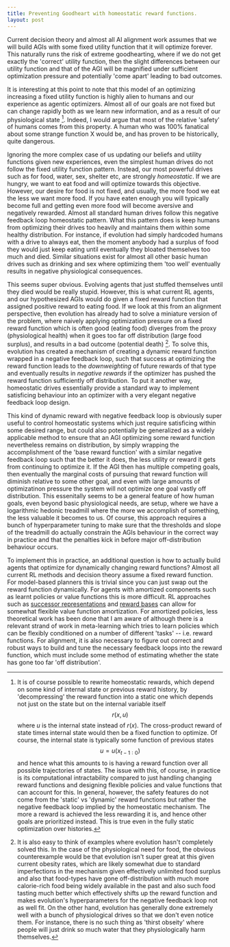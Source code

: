 ```yaml
---
title: Preventing Goodheart with homeostatic reward functions.
layout: post
---
```



Current decision theory and almost all AI alignment work assumes that we will build AGIs with some fixed utility function that it will optimize forever. This naturally runs the risk of extreme goodhearting, where if we do not get exactly the 'correct' utility function, then the slight differences between our utility function and that of the AGI will be magnified under sufficient optimization pressure and potentially 'come apart' leading to bad outcomes. 

It is interesting at this point to note that this model of an optimizing increasing a fixed utility function is highly alien to humans and our experience as agentic optimizers. Almost all of our goals are not fixed but can change rapidly both as we learn new information, and as a result of our physiological state [^1]. Indeed, I would argue that most of the relative 'safety' of humans comes from this property. A human who was 100% fanatical about some strange function X would be, and has proven to be historically, quite dangerous.

Ignoring the more complex case of us updating our beliefs and utility functions given new experiences, even the simplest human drives do not follow the fixed utility function pattern. Instead, our most powerful drives such as for food, water, sex, shelter etc, are strongly *homeostatic*. If we are hungry, we want to eat food and will optimize towards this objective. However, our desire for food is not fixed, and usually, the more food we eat the less we want more food. If you have eaten enough you will typically become full and getting even more food will become aversive and negatively rewarded. Almost all standard human drives follow this negative feedback loop homeostatic pattern. What this pattern does is keep humans from optimizing their drives too heavily and maintains them within some healthy distribution. For instance, if evolution had simply hardcoded humans with a drive to always eat, then the moment anybody had a surplus of food they would just keep eating until eventually they bloated themselves too much and died. Similar situations exist for almost all other basic human drives such as drinking and sex where optimizing them 'too well' eventually results in negative physiological consequences.

This seems super obvious. Evolving agents that just stuffed themselves until they died would be really stupid. However, this is what current RL agents, and our hypothesized AGIs would do given a fixed reward function that assigned positive reward to eating food. If we look at this from an alignment perspective, then evolution has already had to solve a miniature version of the problem, where naively applying optimization pressure on a fixed reward function which is often good (eating food) diverges from the proxy (physiological health) when it goes too far off distribution (large food surplus), and results in a bad outcome (potential death) [^2]. To solve this, evolution has created a mechanism of creating a dynamic reward function wrapped in a negative feedback loop, such that success at optimizing the reward function leads to the *downweighting* of future rewards of that type and eventually results in *negative rewards* if the optimizer has pushed the reward function sufficiently off distribution. To put it another way, homeostatic drives essentially provide a standard way to implement satisficing behaviour into an optimizer with a very elegant negative feedback loop design. 

This kind of dynamic reward with negative feedback loop is obviously super useful to control homeostatic systems which just require satisficing within some desired range, but could also potentially be generalized as a widely applicable method to ensure that an AGI optimizing some reward function nevertheless remains on distribution, by simply wrapping the accomplishment of the 'base reward function' with a similar negative feedback loop such that the better it does, the less utility or reward it gets from continuing to optimize it. If the AGI then has multiple competing goals, then eventually the marginal costs of pursuing that reward function will diminish relative to some other goal, and even with large amounts of optimizatinon pressure the system will not optimize one goal vastly off distribution. This essenitally seems to be a general feature of how human goals, even beyond basic physiological needs, are setup, where we have a logarithmic hedonic treadmill where the more we accomplish of something, the less valuable it becomes to us. Of course, this approach requires a bunch of hyperparameter tuning to make sure that the thresholds and slope of the treadmill do actually constrain the AGIs behaviour in the correct way in practice and that the penalties kick in before major off-distribution behaviour occurs.

To implement this in practice, an additional question is how to actually build agents that optimize for dynamically changing reward functions? Almost all current RL methods and decision theory assume a fixed reward function. For model-based planners this is trivial since you can just swap out the reward function dynamically. For agents with amortized components such as learnt policies or value functions this is more difficult. RL approaches such as [successor representations](https://ieeexplore.ieee.org/abstract/document/6795455) and [reward bases](https://www.biorxiv.org/content/biorxiv/early/2022/04/14/2022.04.14.488361.full.pdf) can allow for somewhat flexible value function amortization. For amortized policies, less theoretical work has been done that I am aware of although there is a relevant strand of work in meta-learning which tries to learn policies which can be flexibly conditioned on a number of different 'tasks' -- i.e. reward functions. For alignment, it is also necessary to figure out correct and robust ways to build and tune the necessary feedback loops into the reward function, which must include some method of estimating whether the state has gone too far 'off distribution'. 

[^1]: It is of course possible to rewrite homeostatic rewards, which depend on some kind of internal state or previous reward history, by 'decompressing' the reward function into a static one which depends not just on the state but on the internal variable itself $$r(x,u)$$ where $u$ is the internal state instead of $r(x)$. The cross-product reward of state times internal state would then be a fixed function to optimize. Of course, the internal state is typically some function of previous states $$u = u(x_{t-1:0})$$ and hence what this amounts to is having a reward function over all possible trajectories of states. The issue with this, of course, in practice is its computational intractability compared to just handling changing reward functions and designing flexible policies and value functions that can account for this. In general, however, the safety features do not come from the 'static' vs 'dynamic' reward functions but rather the negative feedback loop implied by the homeostatic mechanism. The more a reward is achieved the less rewarding it is, and hence other goals are prioritized instead. This is true even in the fully static optimization over histories. 

[^2]: It is also easy to think of examples where evolution hasn't completely solved this. In the case of the physiological need for food, the obvious counterexample would be that evolution isn't super great at this given current obesity rates, which are likely somewhat due to standard imperfections in the mechanism given effectively unlimited food surplus and also that food-types have gone off-distribution with much more calorie-rich food being widely available in the past and also such food tasting much better which effectively shifts up the reward function and makes evolution's hyperparameters for the negative feedback loop not as well fit. On the other hand, evolution has generally done extremely well with a bunch of physiological drives so that we don't even notice them. For instance, there is no such thing as 'thirst obseity' where people will just drink so much water that they physiologically harm themselves. 
